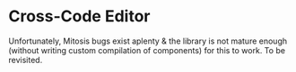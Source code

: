 # Cross-Code Editor

Unfortunately, Mitosis bugs exist aplenty & the library is not mature enough (without writing custom compilation of components) for this to work. To be revisited.
